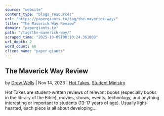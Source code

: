 ```yaml
---
source: "website"
content_type: "blogs_resources"
url: "https://papergiants.tv/tag/the-maverick-way/"
title: "The Maverick Way Review"
domain: "papergiants.tv"
path: "/tag/the-maverick-way/"
scraped_time: "2025-10-05T00:10:24.361009"
url_depth: 2
word_count: 60
client_name: "paper-giants"
---
```


## The Maverick Way Review

by [Drew Wells](https://papergiants.tv/author/drew/ "Posts by Drew Wells") | Nov 14, 2023 | [Hot Takes](https://papergiants.tv/category/studentresources/hot-takes/), [Student Ministry](https://papergiants.tv/category/studentresources/)

Hot Takes are student-written reviews of relevant books (especially books in the library of the Bible), movies, shows, events, technology, and anything interesting or important to students (13-17 years of age). Usually light-hearted, each piece is all about developing...